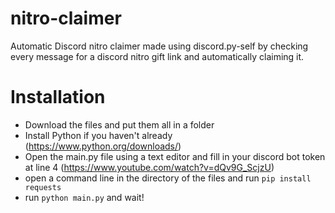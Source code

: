 # nitro-claimer
Automatic Discord nitro claimer made using discord.py-self by checking every message for a discord nitro gift link and automatically claiming it.



# Installation
- Download the files and put them all in a folder
- Install Python if you haven't already (https://www.python.org/downloads/)
- Open the main.py file using a text editor and fill in your discord bot token at line 4 (https://www.youtube.com/watch?v=dQv9G_ScjzU)
- open a command line in the directory of the files and run `pip install requests`
- run `python main.py` and wait!
